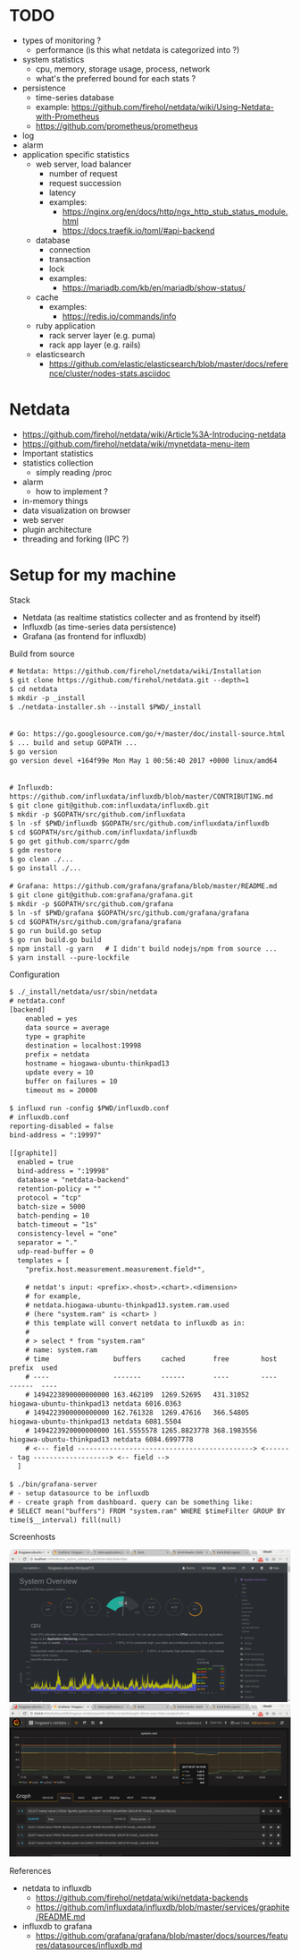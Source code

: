 <!--
{
  "title": "Sytem Monitoring Architecture",
  "date": "2017-05-02T11:37:01+09:00",
  "category": "",
  "tags": ["linux", "monitoring"],
  "draft": true
}
-->

# TODO

- types of monitoring ?
  - performance (is this what netdata is categorized into ?)
- system statistics
  - cpu, memory, storage usage, process, network
  - what's the preferred bound for each stats ?
- persistence
  - time-series database
  - example: https://github.com/firehol/netdata/wiki/Using-Netdata-with-Prometheus
  - https://github.com/prometheus/prometheus
- log
- alarm
- application specific statistics
  - web server, load balancer
    - number of request
    - request succession
    - latency
    - examples:
      - https://nginx.org/en/docs/http/ngx_http_stub_status_module.html
      - https://docs.traefik.io/toml/#api-backend
  - database
    - connection
    - transaction
    - lock
    - examples:
      - https://mariadb.com/kb/en/mariadb/show-status/
  - cache
    - examples:
      - https://redis.io/commands/info
  - ruby application
    - rack server layer (e.g. puma)
    - rack app layer (e.g. rails)
  - elasticsearch
    - https://github.com/elastic/elasticsearch/blob/master/docs/reference/cluster/nodes-stats.asciidoc


# Netdata

- https://github.com/firehol/netdata/wiki/Article%3A-Introducing-netdata
- https://github.com/firehol/netdata/wiki/mynetdata-menu-item
- Important statistics
- statistics collection
  - simply reading /proc
- alarm
  - how to implement ?
- in-memory things
- data visualization on browser
- web server
- plugin architecture
- threading and forking (IPC ?)


# Setup for my machine

Stack

- Netdata (as realtime statistics collecter and as frontend by itself)
- Influxdb (as time-series data persistence)
- Grafana (as frontend for influxdb)


Build from source

```
# Netdata: https://github.com/firehol/netdata/wiki/Installation
$ git clone https://github.com/firehol/netdata.git --depth=1
$ cd netdata
$ mkdir -p _install
$ ./netdata-installer.sh --install $PWD/_install


# Go: https://go.googlesource.com/go/+/master/doc/install-source.html
$ ... build and setup GOPATH ...
$ go version
go version devel +164f99e Mon May 1 00:56:40 2017 +0000 linux/amd64


# Influxdb: https://github.com/influxdata/influxdb/blob/master/CONTRIBUTING.md
$ git clone git@github.com:influxdata/influxdb.git
$ mkdir -p $GOPATH/src/github.com/influxdata
$ ln -sf $PWD/influxdb $GOPATH/src/github.com/influxdata/influxdb
$ cd $GOPATH/src/github.com/influxdata/influxdb
$ go get github.com/sparrc/gdm
$ gdm restore
$ go clean ./...
$ go install ./...

# Grafana: https://github.com/grafana/grafana/blob/master/README.md
$ git clone git@github.com:grafana/grafana.git
$ mkdir -p $GOPATH/src/github.com/grafana
$ ln -sf $PWD/grafana $GOPATH/src/github.com/grafana/grafana
$ cd $GOPATH/src/github.com/grafana/grafana
$ go run build.go setup
$ go run build.go build
$ npm install -g yarn   # I didn't build nodejs/npm from source ...
$ yarn install --pure-lockfile
```  


Configuration

```
$ ./_install/netdata/usr/sbin/netdata
# netdata.conf
[backend]
	enabled = yes
	data source = average
	type = graphite
	destination = localhost:19998
	prefix = netdata
	hostname = hiogawa-ubuntu-thinkpad13
	update every = 10
	buffer on failures = 10
	timeout ms = 20000

$ influxd run -config $PWD/influxdb.conf
# influxdb.conf
reporting-disabled = false
bind-address = ":19997"

[[graphite]]
  enabled = true
  bind-address = ":19998"
  database = "netdata-backend"
  retention-policy = ""
  protocol = "tcp"
  batch-size = 5000
  batch-pending = 10
  batch-timeout = "1s"
  consistency-level = "one"
  separator = "."
  udp-read-buffer = 0
  templates = [
    "prefix.host.measurement.measurement.field*",

    # netdat's input: <prefix>.<host>.<chart>.<dimension>
    # for example,
    # netdata.hiogawa-ubuntu-thinkpad13.system.ram.used
    # (here "system.ram" is <chart> )
    # this template will convert netdata to influxdb as in:
    #
    # > select * from "system.ram"
    # name: system.ram
    # time                buffers     cached       free        host                      prefix  used
    # ----                -------     ------       ----        ----                      ------  ----
    # 1494223890000000000 163.462109  1269.52695   431.31052   hiogawa-ubuntu-thinkpad13 netdata 6016.0363
    # 1494223900000000000 162.761328  1269.47616   366.54805   hiogawa-ubuntu-thinkpad13 netdata 6081.5504
    # 1494223920000000000 161.5555578 1265.8823778 368.1983556 hiogawa-ubuntu-thinkpad13 netdata 6084.6997778
    # <--- field --------------------------------------------> <------- tag -------------------> <-- field -->
  ]

$ ./bin/grafana-server
# - setup datasource to be influxdb
# - create graph from dashboard. query can be something like:
# SELECT mean("buffers") FROM "system.ram" WHERE $timeFilter GROUP BY time($__interval) fill(null)
```


Screenhosts

![](../assets/2017-05-07-netdata.png)
![](../assets/2017-05-07-grafana.png)


References

- netdata to influxdb
  - https://github.com/firehol/netdata/wiki/netdata-backends
  - https://github.com/influxdata/influxdb/blob/master/services/graphite/README.md
- influxdb to grafana
  - https://github.com/grafana/grafana/blob/master/docs/sources/features/datasources/influxdb.md
